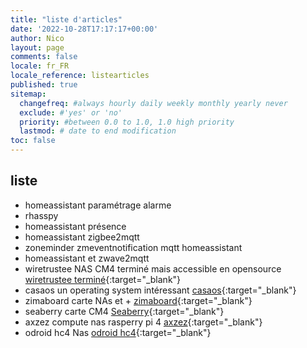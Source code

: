 ```yaml
---
title: "liste d'articles"
date: '2022-10-28T17:17:17+00:00'
author: Nico
layout: page
comments: false
locale: fr_FR
locale_reference: listearticles
published: true
sitemap:
  changefreq: #always hourly daily weekly monthly yearly never
  exclude: #'yes' or 'no'
  priority: #between 0.0 to 1.0, 1.0 high priority
  lastmod: # date to end modification
toc: false
---
```


## liste

- homeassistant paramétrage alarme
- rhasspy
- homeassistant présence
- homeassistant zigbee2mqtt
- zoneminder zmeventnotification mqtt homeassistant
- homeassistant et zwave2mqtt
- wiretrustee NAS CM4 terminé mais accessible en opensource [wiretrustee terminé](https://github.com/wiretrustee/cm4-sata-board){:target="_blank"}
- casaos un operating system intéressant [casaos](https://github.com/IceWhaleTech/CasaOS){:target="_blank"}
- zimaboard carte NAs et + [zimaboard](https://www.zimaboard.com/){:target="_blank"}
- seaberry carte CM4 [Seaberry](https://pipci.jeffgeerling.com/boards_cm/seaberry.html){:target="_blank"}
- axzez compute nas rasperry pi 4 [axzez](https://www.axzez.com/product-page/interceptor-carrier-board){:target="_blank"}
- odroid hc4 Nas [odroid hc4](https://www.kubii.fr/nano-ordinateurs/3196-carte-odroid-hc4-3272496311572.html){:target="_blank"}